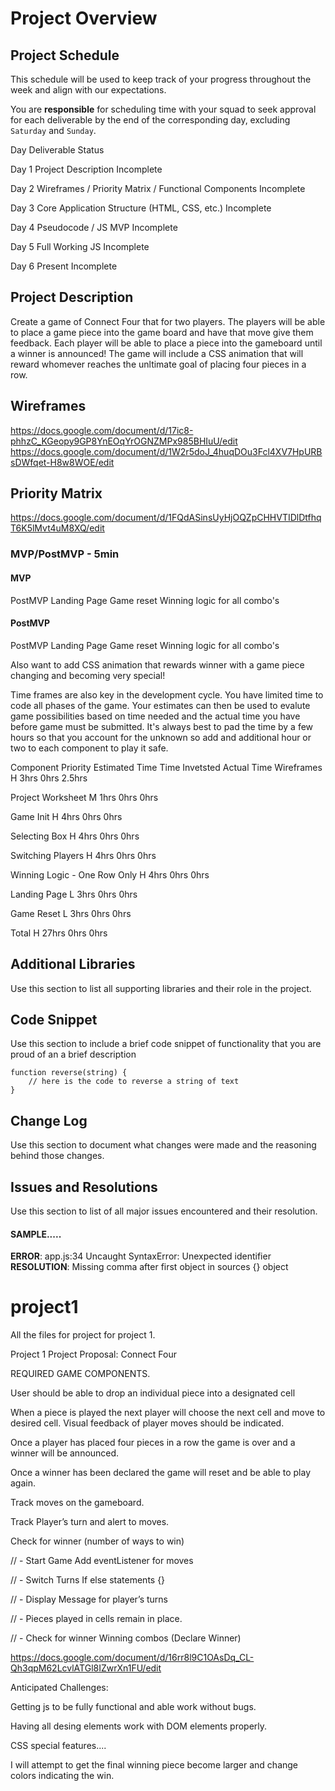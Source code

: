 # Project Overview

## Project Schedule

This schedule will be used to keep track of your progress throughout the week and align with our expectations.  

You are **responsible** for scheduling time with your squad to seek approval for each deliverable by the end of the corresponding day, excluding `Saturday` and `Sunday`.

Day	Deliverable	Status

Day 1	Project Description	Incomplete

Day 2	Wireframes / Priority Matrix / Functional Components	Incomplete

Day 3	Core Application Structure (HTML, CSS, etc.)	Incomplete

Day 4	Pseudocode / JS MVP	Incomplete

Day 5	Full Working JS	Incomplete

Day 6	Present	Incomplete


## Project Description

Create a game of Connect Four that for two players. The players will be able to place a game piece into the game board and have that move give them feedback. Each player will be able to place a piece into the gameboard until a winner is announced! The game will include a CSS animation that will reward whomever reaches the unltimate goal of placing four pieces in a row.

## Wireframes

https://docs.google.com/document/d/17ic8-phhzC_KGeopy9GP8YnEOqYrOGNZMPx985BHIuU/edit
https://docs.google.com/document/d/1W2r5doJ_4huqDOu3Fcl4XV7HpURBsDWfqet-H8w8WOE/edit

## Priority Matrix

https://docs.google.com/document/d/1FQdASinsUyHjOQZpCHHVTIDlDtfhqT6K5lMvt4uM8XQ/edit 

### MVP/PostMVP - 5min


#### MVP 

PostMVP
Landing Page
Game reset
Winning logic for all combo's

#### PostMVP 

PostMVP
Landing Page
Game reset
Winning logic for all combo's

Also want to add CSS animation that rewards winner with a game piece changing and becoming very special!





Time frames are also key in the development cycle.  You have limited time to code all phases of the game.  Your estimates can then be used to evalute game possibilities based on time needed and the actual time you have before game must be submitted. It's always best to pad the time by a few hours so that you account for the unknown so add and additional hour or two to each component to play it safe.

Component	Priority	Estimated Time	Time Invetsted	Actual Time
Wireframes	H	3hrs	0hrs	2.5hrs

Project Worksheet	M	1hrs	0hrs	0hrs

Game Init	H	4hrs	0hrs	0hrs

Selecting Box	H	4hrs	0hrs	0hrs

Switching Players	H	4hrs	0hrs	0hrs

Winning Logic - One Row Only	H	4hrs	0hrs	0hrs

Landing Page	L	3hrs	0hrs	0hrs

Game Reset	L	3hrs	0hrs	0hrs

Total	H	27hrs	0hrs	0hrs



## Additional Libraries
 Use this section to list all supporting libraries and their role in the project. 

## Code Snippet

Use this section to include a brief code snippet of functionality that you are proud of an a brief description  

```
function reverse(string) {
	// here is the code to reverse a string of text
}
```

## Change Log
 Use this section to document what changes were made and the reasoning behind those changes.  

## Issues and Resolutions
 Use this section to list of all major issues encountered and their resolution.

#### SAMPLE.....
**ERROR**: app.js:34 Uncaught SyntaxError: Unexpected identifier                                
**RESOLUTION**: Missing comma after first object in sources {} object




# project1
All the files for project for project 1.

Project 1
Project Proposal:
Connect Four

REQUIRED GAME COMPONENTS.

User should be able to drop an individual piece into a designated cell
 
When a piece is played the next player will choose the next cell and move to desired cell.
Visual feedback of player moves should be indicated.

Once a player has placed four pieces in a row the game is over and a winner will be announced.
		 
Once a winner has been declared the game will reset and be able to play again.



Track moves on the gameboard.

Track Player’s turn and alert to moves.

Check for winner (number of ways to win)
				
// - Start Game
Add eventListener for moves

// - Switch Turns
If else statements {}

// - Display Message for player’s turns

// - Pieces played in cells remain in place.

// - Check for winner
Winning combos (Declare Winner)

https://docs.google.com/document/d/16rr8l9C1OAsDq_CL-Qh3qpM62LcvlATGl8IZwrXn1FU/edit

Anticipated Challenges:

  Getting js to be fully functional and able work without bugs.
  
  Having all desing elements work with DOM elements properly.
  
 CSS special features....
 
 I will attempt to get the final winning piece become larger and change colors indicating the win.
